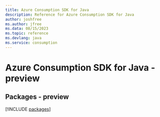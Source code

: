 ```yaml
---
title: Azure Consumption SDK for Java
description: Reference for Azure Consumption SDK for Java
author: joshfree
ms.author: jfree
ms.data: 08/15/2023
ms.topic: reference
ms.devlang: java
ms.service: consumption
---
```

# Azure Consumption SDK for Java - preview
## Packages - preview
[!INCLUDE [packages](consumption-index.md)]